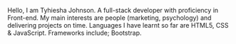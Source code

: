 Hello, I am Tyhiesha Johnson. A full-stack developer with proficiency in Front-end.
My main interests are people (marketing, psychology) and delivering projects on time. 
Languages I have learnt so far are HTML5, CSS & JavaScript. 
Frameworks include; Bootstrap.

<!---
tyhieshajohnson/tyhieshajohnson is a ✨ special ✨ repository because its `README.md` (this file) appears on your GitHub profile.
You can click the Preview link to take a look at your changes.
--->
